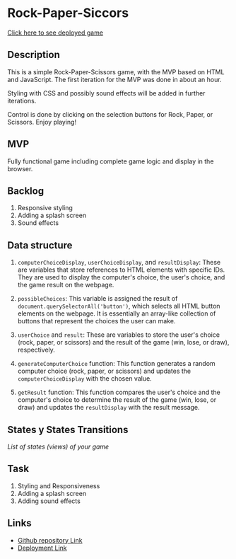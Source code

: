 # Rock-Paper-Siccors

[Click here to see deployed game](https://alexanderalexy.github.io/Rock-paper-scissors/)

## Description

This is a simple Rock-Paper-Scissors game, with the MVP based on HTML and JavaScript. 
The first iteration for the MVP was done in about an hour.

Styling with CSS and possibly sound effects will be added in further iterations. 

Control is done by clicking on the selection buttons for Rock, Paper, or Scissors. Enjoy playing!


## MVP

Fully functional game including complete game logic and display in the browser.


## Backlog

1. Responsive styling
2. Adding a splash screen
3. Sound effects


## Data structure

1. `computerChoiceDisplay`, `userChoiceDisplay`, and `resultDisplay`: These are variables that store references to HTML elements with specific IDs. They are used to display the computer's choice, the user's choice, and the game result on the webpage.

2. `possibleChoices`: This variable is assigned the result of `document.querySelectorAll('button')`, which selects all HTML button elements on the webpage. It is essentially an array-like collection of buttons that represent the choices the user can make.

3. `userChoice` and `result`: These are variables to store the user's choice (rock, paper, or scissors) and the result of the game (win, lose, or draw), respectively.

4. `generateComputerChoice` function: This function generates a random computer choice (rock, paper, or scissors) and updates the `computerChoiceDisplay` with the chosen value.

5. `getResult` function: This function compares the user's choice and the computer's choice to determine the result of the game (win, lose, or draw) and updates the `resultDisplay` with the result message.


## States y States Transitions
_List of states (views) of your game_


## Task

1. Styling and Responsiveness
2. Adding a splash screen
3. Adding sound effects


## Links

- [Github repository Link](https://github.com/alexanderalexy/Rock-paper-scissors)
- [Deployment Link](https://alexanderalexy.github.io/Rock-paper-scissors/)